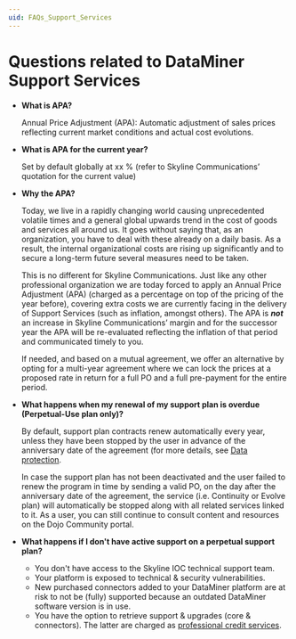 ```yaml
---
uid: FAQs_Support_Services
---
```


# Questions related to DataMiner Support Services

- **What is APA?**

  Annual Price Adjustment (APA): Automatic adjustment of sales prices reflecting current market conditions and actual cost evolutions.

- **What is APA for the current year?**

  Set by default globally at xx % (refer to Skyline Communications’ quotation for the current value)

- **Why the APA?**

  Today, we live in a rapidly changing world causing unprecedented volatile times and a general global upwards trend in the cost of goods and services all around us. It goes without saying that, as an organization, you have to deal with these already on a daily basis. As a result, the internal organizational costs are rising up significantly and to secure a long-term future several measures need to be taken.

  This is no different for Skyline Communications. Just like any other professional organization we are today forced to apply an Annual Price Adjustment (APA) (charged as a percentage on top of the pricing of the year before), covering extra costs we are currently facing in the delivery of Support Services (such as inflation, amongst others). The APA is ***not*** an increase in Skyline Communications’ margin and for the successor year the APA will be re-evaluated reflecting the inflation of that period and communicated timely to you.

  If needed, and based on a mutual agreement, we offer an alternative by opting for a multi-year agreement where we can lock the prices at a proposed rate in return for a full PO and a full pre-payment for the entire period.
  
- **What happens when my renewal of my support plan is overdue (Perpetual-Use plan only)?**

  By default, support plan contracts renew automatically every year, unless they have been stopped by the user in advance of the anniversary date of the agreement (for more details, see [Data protection](xref:Support_services_agreement#data-protection).

  In case the support plan has not been deactivated and the user failed to renew the program in time by sending a valid PO, on the day after the anniversary date of the agreement, the service (i.e. Continuity or Evolve plan) will automatically be stopped along with all related services linked to it. As a user, you can still continue to consult content and resources on the Dojo Community portal.

- **What happens if I don't have active support on a perpetual support plan?**

  - You don't have access to the Skyline IOC technical support team.
  - Your platform is exposed to technical & security vulnerabilities.
  - New purchased connectors added to your DataMiner platform are at risk to not be (fully) supported because an outdated DataMiner software version is in use.
  - You have the option to retrieve support & upgrades (core & connectors). The latter are charged as [professional credit services](https://community.dataminer.services/professional-service-credits/).
